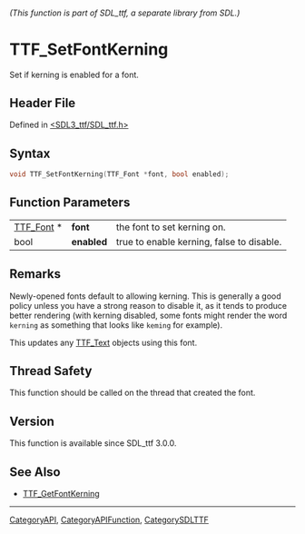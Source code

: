 ###### (This function is part of SDL_ttf, a separate library from SDL.)
# TTF_SetFontKerning

Set if kerning is enabled for a font.

## Header File

Defined in [<SDL3_ttf/SDL_ttf.h>](https://github.com/libsdl-org/SDL_ttf/blob/main/include/SDL3_ttf/SDL_ttf.h)

## Syntax

```c
void TTF_SetFontKerning(TTF_Font *font, bool enabled);
```

## Function Parameters

|                        |             |                                           |
| ---------------------- | ----------- | ----------------------------------------- |
| [TTF_Font](TTF_Font) * | **font**    | the font to set kerning on.               |
| bool                   | **enabled** | true to enable kerning, false to disable. |

## Remarks

Newly-opened fonts default to allowing kerning. This is generally a good
policy unless you have a strong reason to disable it, as it tends to
produce better rendering (with kerning disabled, some fonts might render
the word `kerning` as something that looks like `keming` for example).

This updates any [TTF_Text](TTF_Text) objects using this font.

## Thread Safety

This function should be called on the thread that created the font.

## Version

This function is available since SDL_ttf 3.0.0.

## See Also

- [TTF_GetFontKerning](TTF_GetFontKerning)

----
[CategoryAPI](CategoryAPI), [CategoryAPIFunction](CategoryAPIFunction), [CategorySDLTTF](CategorySDLTTF)

